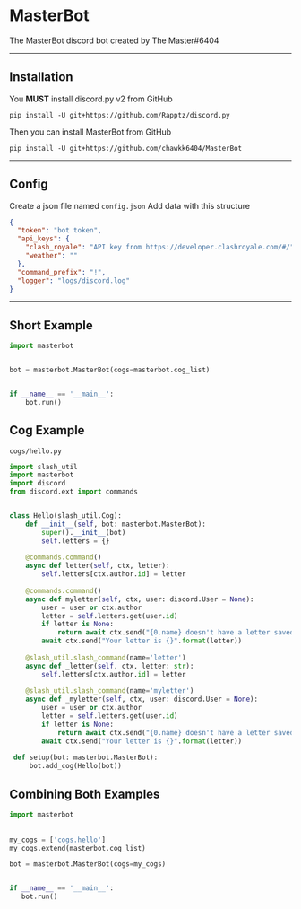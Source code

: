 # MasterBot
The MasterBot discord bot created by The Master#6404
____________


Installation
-------------
You **MUST** install discord.py v2 from GitHub

```
pip install -U git+https://github.com/Rapptz/discord.py
```

Then you can install MasterBot from GitHub
```
pip install -U git+https://github.com/chawkk6404/MasterBot
```
________
Config
------
Create a json file named `config.json`
Add data with this structure
```json
{
  "token": "bot token",
  "api_keys": {
    "clash_royale": "API key from https://developer.clashroyale.com/#/",
    "weather": ""
  },
  "command_prefix": "!",
  "logger": "logs/discord.log"
}
```

________

Short Example
-------------
```py
import masterbot


bot = masterbot.MasterBot(cogs=masterbot.cog_list)


if __name__ == '__main__':
    bot.run()
```


Cog Example
-----------
`cogs/hello.py`
```py
import slash_util
import masterbot
import discord
from discord.ext import commands


class Hello(slash_util.Cog):
    def __init__(self, bot: masterbot.MasterBot):
        super().__init__(bot)
        self.letters = {}
       
    @commands.command()
    async def letter(self, ctx, letter):
        self.letters[ctx.author.id] = letter
    
    @commands.command()
    async def myletter(self, ctx, user: discord.User = None):
        user = user or ctx.author
        letter = self.letters.get(user.id)
        if letter is None:
            return await ctx.send("{0.name} doesn't have a letter saved".format(user))
        await ctx.send("Your letter is {}".format(letter))
    
    @slash_util.slash_command(name='letter')
    async def _letter(self, ctx, letter: str):
        self.letters[ctx.author.id] = letter
    
    @slash_util.slash_command(name='myletter')
    async def _myletter(self, ctx, user: discord.User = None):
        user = user or ctx.author
        letter = self.letters.get(user.id)
        if letter is None:
            return await ctx.send("{0.name} doesn't have a letter saved".format(user))
        await ctx.send("Your letter is {}".format(letter))
    
 def setup(bot: masterbot.MasterBot):
     bot.add_cog(Hello(bot))
 ```
 
 Combining Both Examples
 -----------------------
 ```py
import masterbot
                                            
                                            
my_cogs = ['cogs.hello']
my_cogs.extend(masterbot.cog_list)

bot = masterbot.MasterBot(cogs=my_cogs)


if __name__ == '__main__':
    bot.run()
 ```

